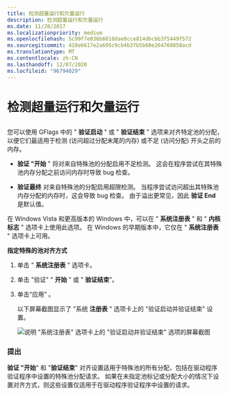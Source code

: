 ```yaml
---
title: 检测超量运行和欠量运行
description: 检测超量运行和欠量运行
ms.date: 11/28/2017
ms.localizationpriority: medium
ms.openlocfilehash: 5c99f7e036b6010dae0cce814dbcbb3f5449f572
ms.sourcegitcommit: 418e6617e2a695c9cb4b37b5b60e264760858acd
ms.translationtype: MT
ms.contentlocale: zh-CN
ms.lasthandoff: 12/07/2020
ms.locfileid: "96794029"
---
```

# <a name="detecting-overruns-and-underruns"></a>检测超量运行和欠量运行


## <span id="ddk_detecting_overruns_and_underruns_dtools"></span><span id="DDK_DETECTING_OVERRUNS_AND_UNDERRUNS_DTOOLS"></span>


您可以使用 GFlags 中的 " **验证启动** " 或 " **验证结束** " 选项来对齐特定池的分配，以便它们最适用于检测 (访问超过分配末尾的内存) 或不足 (访问分配) 开头之前的内存。

-   **验证 "开始** " 将对来自特殊池的分配启用不足检测。 这会在程序尝试在其特殊池内存分配之前访问内存时导致 bug 检查。

-   **验证最终** 对来自特殊池的分配启用超限检测。 当程序尝试访问超出其特殊池内存分配的内存时，这会导致 bug 检查。 由于溢出更常见，因此 **验证 End** 是默认值。

在 Windows Vista 和更高版本的 Windows 中，可以在 " **系统注册表** " 和 " **内核标志** " 选项卡上使用此选项。 在 Windows 的早期版本中，它仅在 " **系统注册表** " 选项卡上可用。

**指定特殊的池对齐方式**

1.  单击 " **系统注册表** " 选项卡。

2.  单击 "验证" " **开始** " 或 " **验证结束**"。

3.  单击“应用” 。

    以下屏幕截图显示了 "系统 **注册表** " 选项卡上的 "验证启动并验证结束" 设置。

    ![说明 "系统注册表" 选项卡上的 "验证启动并验证结束" 选项的屏幕截图](images/gflags-overruns.png)

### <a name="span-idcommentsspanspan-idcommentsspancomments"></a><span id="comments"></span><span id="COMMENTS"></span>提出

**验证 "开始**" 和 "**验证结束**" 对齐设置适用于特殊池的所有分配，包括在驱动程序验证程序中设置的特殊池分配请求。 如果在未指定池标记或分配大小的情况下设置对齐方式，则这些设置仅适用于在驱动程序验证程序中设置的请求。

 

 






